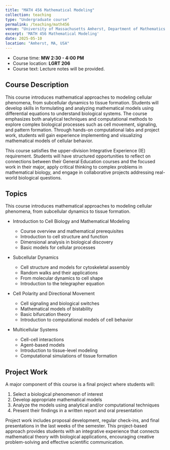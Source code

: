 ```yaml
---
title: "MATH 456 Mathematical Modeling"
collection: teaching
type: "Undergraduate course"
permalink: /teaching/math456
venue: "University of Massachusetts Amherst, Department of Mathematics and Statistics"
excerpt: 'MATH 456 Mathematical Modeling'
date: 2025-05-10
location: "Amherst, MA, USA"
---
```



* Course time: **MW 2:30 - 4:00 PM**
* Course location: **LGRT 206**
* Course text: Lecture notes will be provided.

## Course Description

This course introduces mathematical approaches to modeling cellular phenomena,
from subcellular dynamics to tissue formation. Students will develop skills in
formulating and analyzing mathematical models using differential equations to
understand biological systems. The course emphasizes both analytical techniques
and computational methods to explore complex biological processes such as cell
movement, signaling, and pattern formation. Through hands-on computational labs
and project work, students will gain experience implementing and visualizing
mathematical models of cellular behavior.

This course satisfies the upper-division Integrative Experience (IE)
requirement. Students will have structured opportunities to reflect on
connections between their General Education courses and the focused work in
their major, apply critical thinking to complex problems in mathematical
biology, and engage in collaborative projects addressing real-world biological
questions.

## Topics

This course introduces mathematical approaches to modeling cellular phenomena,
from subcellular dynamics to tissue formation.

* Introduction to Cell Biology and Mathematical Modeling
    * Course overview and mathematical prerequisites
    * Introduction to cell structure and function
    * Dimensional analysis in biological discovery
    * Basic models for cellular processes

* Subcellular Dynamics
    * Cell structure and models for cytoskeletal assembly
    * Random walks and their applications
    * From molecular dynamics to cell shape
    * Introduction to the telegrapher equation

* Cell Polarity and Directional Movement
    * Cell signaling and biological switches
    * Mathematical models of bistability
    * Basic bifurcation theory
    * Introduction to computational models of cell behavior

* Multicellular Systems
    * Cell-cell interactions
    * Agent-based models
    * Introduction to tissue-level modeling
    * Computational simulations of tissue formation

## Project Work

A major component of this course is a final project where students will:

1. Select a biological phenomenon of interest
2. Develop appropriate mathematical models
3. Analyze the models using analytical and/or computational techniques
4. Present their findings in a written report and oral presentation

Project work includes proposal development, regular check-ins, and final
presentations in the last weeks of the semester. This project-based approach
provides students with an integrative experience that connects mathematical
theory with biological applications, encouraging creative problem-solving and
effective scientific communication.
